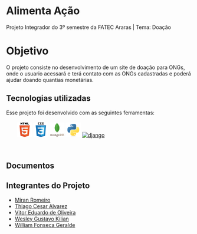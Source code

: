 # Alimenta Ação


Projeto Integrador do 3º semestre da FATEC Araras | Tema: Doação

# Objetivo 
O projeto consiste no desenvolvimento de um site de doação para ONGs, onde o usuario acessará e terá contato com as ONGs cadastradas e poderá ajudar doando quantias monetárias.

## Tecnologias utilizadas

Esse projeto foi desenvolvido com as seguintes ferramentas:

<div><img height="50em" align="center"style="padding:15px;"
  <a href="https://www.w3.org/html/" target="_blank" rel="noreferrer"><img src="https://raw.githubusercontent.com/devicons/devicon/master/icons/html5/html5-original-wordmark.svg" alt="html5" width="40" height="40"/></a> 
  <a href="https://www.w3schools.com/css/" target="_blank" rel="noreferrer"> <img src="https://raw.githubusercontent.com/devicons/devicon/master/icons/css3/css3-original-wordmark.svg" alt="css3" width="40" height="40"/></a> 
  <a href="https://www.mongodb.com/" target="_blank" rel="noreferrer"> <img src="https://raw.githubusercontent.com/devicons/devicon/master/icons/mongodb/mongodb-original-wordmark.svg" alt="mongodb" width="40" height="40"/></a> 
  <a href="https://www.python.org" target="_blank" rel="noreferrer"> <img src="https://raw.githubusercontent.com/devicons/devicon/master/icons/python/python-original.svg" alt="python" width="40" height="40"/></a> 
  <a href="https://www.djangoproject.com/" target="_blank" rel="noreferrer"> <img src="https://cdn.worldvectorlogo.com/logos/django.svg" alt="django" width="40" height="40"/></a>



## Documentos


## Integrantes do Projeto
- [Miran Romeiro](https://github.com/miranromeiro)
- [Thiago Cesar Alvarez ](https://github.com/Alvarez-T)
- [Vitor Eduardo de Oliveira](https://github.com/VitorEduardoOliveira)
- [Wesley Gustavo Kilian](https://github.com/WesleyGustavoKilian)
- [William Fonseca Geralde](https://github.com/William-Fonseca-Geralde)
